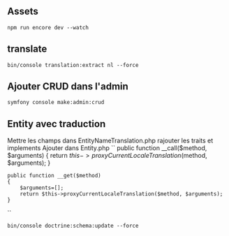 ## Assets
``npm run encore dev --watch``

## translate
``bin/console translation:extract nl --force``

## Ajouter CRUD dans l'admin
``symfony console make:admin:crud``

## Entity avec traduction
Mettre les champs dans EntityNameTranslation.php
rajouter les traits et implements
Ajouter dans Entity.php
``    public function __call($method, $arguments)
    {
        return $this->proxyCurrentLocaleTranslation($method, $arguments);
    }    
    
    public function __get($method)
    {
        $arguments=[];
        return $this->proxyCurrentLocaleTranslation($method, $arguments);
    }
``

``bin/console doctrine:schema:update --force``